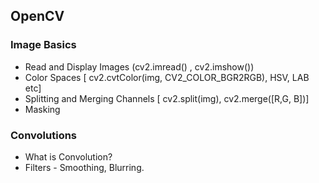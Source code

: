 ## OpenCV

### Image Basics
   * Read and Display Images (cv2.imread() , cv2.imshow())
   * Color Spaces [ cv2.cvtColor(img, CV2_COLOR_BGR2RGB), HSV, LAB etc]
   * Splitting and Merging Channels [ cv2.split(img), cv2.merge([R,G, B])]
   * Masking

### Convolutions
   * What is Convolution?
   * Filters - Smoothing, Blurring.
